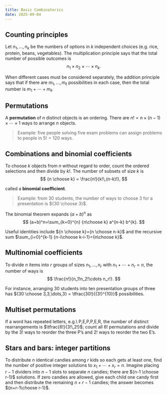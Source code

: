 ```yaml
---
title: Basic Combinatorics
date: 2025-09-04
---
```


## Counting principles

Let $n_1,\dots,n_k$ be the numbers of options in $k$ independent choices (e.g. rice, protein, beans, vegetables). The multiplication principle says that the total number of possible outcomes is
$$
n_1 \times n_2 \times \cdots \times n_k.
$$

When different cases must be considered separately, the addition principle says that if there are $m_1,\dots,m_\ell$ possibilities in each case, then the total number is $m_1 + \cdots + m_\ell$.  

## Permutations

A **permutation** of $n$ distinct objects is an ordering. There are $n! = n\times(n-1)\times\cdots\times 1$ ways to arrange $n$ objects.
> Example: five people solving five exam problems can assign problems to people in $5!=120$ ways.

## Combinations and binomial coefficients

To choose $k$ objects from $n$ without regard to order, count the ordered selections and then divide by $k!$. The number of subsets of size $k$ is
$$
{n \choose k} = \frac{n!}{k!\,(n-k)!},
$$

called a **binomial coefficient**.
> Example: from 30 students, the number of ways to choose 3 for a presentation is ${30 \choose 3}$.  

The binomial theorem expands $(a+b)^n$ as
$$
(a+b)^n=\sum_{k=0}^{n} {n\choose k} a^{n-k} b^{k}.
$$

Useful identities include ${n \choose k}={n \choose n-k}$ and the recursive sum $\sum_{i=0}^{k-1} {n-i\choose k-i-1}={n\choose k}$.

## Multinomial coefficients

To divide $n$ items into $r$ groups of sizes $n_1,\dots,n_r$ with $n_1+\cdots+n_r=n$, the number of ways is 
$$
\frac{n!}{n_1!n_2!\cdots n_r!}.
$$

For instance, arranging 30 students into ten presentation groups of three has ${30 \choose 3,3,\dots,3} = \tfrac{30!}{(3!)^{10}}$ possibilities.  

## Multiset permutations

If a word has repeated letters, e.g.\ P,E,P,P,E,R, the number of distinct rearrangements is $\tfrac{6!}{3!\,2!}$; count all $6!$ permutations and divide by the $3!$ ways to reorder the three P’s and $2!$ ways to reorder the two E’s.

## Stars and bars: integer partitions

To distribute $n$ identical candies among $r$ kids so each gets at least one, find the number of positive integer solutions to $x_1+\cdots+x_r=n$. Imagine placing $r-1$ dividers into $n-1$ slots to separate $n$ candies; there are ${n-1 \choose r-1}$ solutions. If zero candies are allowed, give each child one candy first and then distribute the remaining $n+r-1$ candies; the answer becomes ${n+r-1\choose r-1}$.


